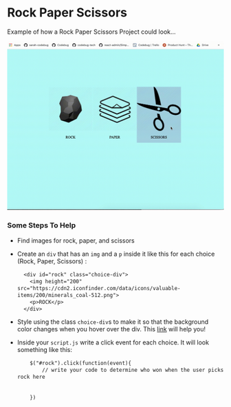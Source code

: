 # Rock Paper Scissors
Example of how a Rock Paper Scissors Project could look...


![rock-paper-scissors](rock-paper-scissors.gif)


### Some Steps To Help
- Find images for rock, paper, and scissors
- Create an `div` that has an `img` and a `p` inside it like this for each choice (Rock, Paper, Scissors) :

        <div id="rock" class="choice-div">
          <img height="200" src="https://cdn2.iconfinder.com/data/icons/valuable-items/200/minerals_coal-512.png">
          <p>ROCK</p>
        </div>
- Style using the class `choice-div`s to make it so that the background color changes when you hover over the div. This [link](https://www.w3schools.com/cssref/sel_hover.asp) will help you!
- Inside your `script.js` write a click event for each choice. It will look something like this:
        
          $("#rock").click(function(event){
              // write your code to determine who won when the user picks rock here


          })
